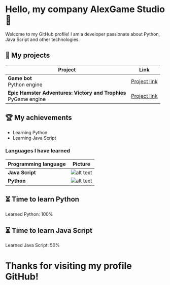 # Hello, my company AlexGame Studio 👋

Welcome to my GitHub profile! I am a developer passionate about Python, Java Script and other technologies.

## 📂 My projects

| Project | Link |
|--------|--------|
| **Game bot**<br> Python engine| [Project link](https://hub.kodland.org/project/266062) |
| **Epic Hamster Adventures: Victory and Trophies**<br> PyGame engine  | [Project link](https://hub.kodland.org/project/300755) |
## 🏆 My achievements

- Learning Python
- Learning Java Script

### Languages ​​I have learned

| Programming language | Picture |
|------------|-----------|
|**Java Script**| ![alt text](https://i.ibb.co/syBJfpq/image-3.png) |
|**Python**| ![alt text](https://i.ibb.co/K5ZfRGc/image-3.png)|

## ⏳ Time to learn Python

Learned Python: 100%

## ⏳ Time to learn Java Script

Learned Java Script: 50%



# Thanks for visiting my profile GitHub!
